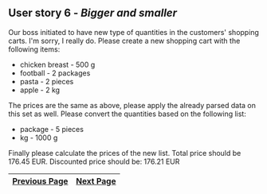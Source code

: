 ## User story 6 - *Bigger and smaller*
Our boss initiated to have new type of quantities in the customers' shopping carts. I'm sorry, I really do.
Please create a new shopping cart with the following items:
* chicken breast - 500 g
* football - 2 packages
* pasta - 2 pieces
* apple  - 2 kg

The prices are the same as above, please apply the already parsed data on this set as well.
Please convert the quantities based on the following list:
* package - 5 pieces
* kg - 1000 g

Finally please calculate the prices of the new list. Total price should be 176.45 EUR. Discounted price should be: 176.21 EUR

[Previous Page](kata001-supermarket-pricing02.md) | [Next Page](kata001-supermarket-pricing04.md)
------------------------------------------------- | ---------------------------------------------